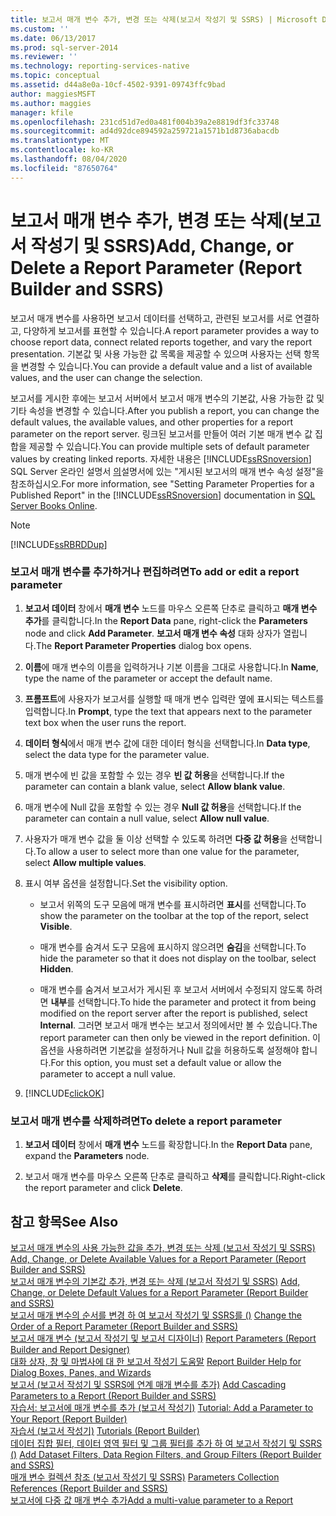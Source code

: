 ```yaml
---
title: 보고서 매개 변수 추가, 변경 또는 삭제(보고서 작성기 및 SSRS) | Microsoft Docs
ms.custom: ''
ms.date: 06/13/2017
ms.prod: sql-server-2014
ms.reviewer: ''
ms.technology: reporting-services-native
ms.topic: conceptual
ms.assetid: d44a8e0a-10cf-4502-9391-09743ffc9bad
author: maggiesMSFT
ms.author: maggies
manager: kfile
ms.openlocfilehash: 231cd51d7ed0a481f004b39a2e8819df3fc33748
ms.sourcegitcommit: ad4d92dce894592a259721a1571b1d8736abacdb
ms.translationtype: MT
ms.contentlocale: ko-KR
ms.lasthandoff: 08/04/2020
ms.locfileid: "87650764"
---
```

# <a name="add-change-or-delete-a-report-parameter-report-builder-and-ssrs"></a><span data-ttu-id="bb8d6-102">보고서 매개 변수 추가, 변경 또는 삭제(보고서 작성기 및 SSRS)</span><span class="sxs-lookup"><span data-stu-id="bb8d6-102">Add, Change, or Delete a Report Parameter (Report Builder and SSRS)</span></span>
  <span data-ttu-id="bb8d6-103">보고서 매개 변수를 사용하면 보고서 데이터를 선택하고, 관련된 보고서를 서로 연결하고, 다양하게 보고서를 표현할 수 있습니다.</span><span class="sxs-lookup"><span data-stu-id="bb8d6-103">A report parameter provides a way to choose report data, connect related reports together, and vary the report presentation.</span></span> <span data-ttu-id="bb8d6-104">기본값 및 사용 가능한 값 목록을 제공할 수 있으며 사용자는 선택 항목을 변경할 수 있습니다.</span><span class="sxs-lookup"><span data-stu-id="bb8d6-104">You can provide a default value and a list of available values, and the user can change the selection.</span></span>  
  
 <span data-ttu-id="bb8d6-105">보고서를 게시한 후에는 보고서 서버에서 보고서 매개 변수의 기본값, 사용 가능한 값 및 기타 속성을 변경할 수 있습니다.</span><span class="sxs-lookup"><span data-stu-id="bb8d6-105">After you publish a report, you can change the default values, the available values, and other properties for a report parameter on the report server.</span></span> <span data-ttu-id="bb8d6-106">링크된 보고서를 만들어 여러 기본 매개 변수 값 집합을 제공할 수 있습니다.</span><span class="sxs-lookup"><span data-stu-id="bb8d6-106">You can provide multiple sets of default parameter values by creating linked reports.</span></span> <span data-ttu-id="bb8d6-107">자세한 내용은 [!INCLUDE[ssRSnoversion](../../includes/ssrsnoversion-md.md)] SQL Server 온라인 설명서 [의](https://go.microsoft.com/fwlink/?linkid=120955)설명서에 있는 "게시된 보고서의 매개 변수 속성 설정"을 참조하십시오.</span><span class="sxs-lookup"><span data-stu-id="bb8d6-107">For more information, see "Setting Parameter Properties for a Published Report" in the [!INCLUDE[ssRSnoversion](../../includes/ssrsnoversion-md.md)] documentation in [SQL Server Books Online](https://go.microsoft.com/fwlink/?linkid=120955).</span></span>  
  
> [!NOTE]  
>  [!INCLUDE[ssRBRDDup](../../includes/ssrbrddup-md.md)]  
  
### <a name="to-add-or-edit-a-report-parameter"></a><span data-ttu-id="bb8d6-108">보고서 매개 변수를 추가하거나 편집하려면</span><span class="sxs-lookup"><span data-stu-id="bb8d6-108">To add or edit a report parameter</span></span>  
  
1.  <span data-ttu-id="bb8d6-109">**보고서 데이터** 창에서 **매개 변수** 노드를 마우스 오른쪽 단추로 클릭하고 **매개 변수 추가**를 클릭합니다.</span><span class="sxs-lookup"><span data-stu-id="bb8d6-109">In the **Report Data** pane, right-click the **Parameters** node and click **Add Parameter**.</span></span> <span data-ttu-id="bb8d6-110">**보고서 매개 변수 속성** 대화 상자가 열립니다.</span><span class="sxs-lookup"><span data-stu-id="bb8d6-110">The **Report Parameter Properties** dialog box opens.</span></span>  
  
2.  <span data-ttu-id="bb8d6-111">**이름**에 매개 변수의 이름을 입력하거나 기본 이름을 그대로 사용합니다.</span><span class="sxs-lookup"><span data-stu-id="bb8d6-111">In **Name**, type the name of the parameter or accept the default name.</span></span>  
  
3.  <span data-ttu-id="bb8d6-112">**프롬프트**에 사용자가 보고서를 실행할 때 매개 변수 입력란 옆에 표시되는 텍스트를 입력합니다.</span><span class="sxs-lookup"><span data-stu-id="bb8d6-112">In **Prompt**, type the text that appears next to the parameter text box when the user runs the report.</span></span>  
  
4.  <span data-ttu-id="bb8d6-113">**데이터 형식**에서 매개 변수 값에 대한 데이터 형식을 선택합니다.</span><span class="sxs-lookup"><span data-stu-id="bb8d6-113">In **Data type**, select the data type for the parameter value.</span></span>  
  
5.  <span data-ttu-id="bb8d6-114">매개 변수에 빈 값을 포함할 수 있는 경우 **빈 값 허용**을 선택합니다.</span><span class="sxs-lookup"><span data-stu-id="bb8d6-114">If the parameter can contain a blank value, select **Allow blank value**.</span></span>  
  
6.  <span data-ttu-id="bb8d6-115">매개 변수에 Null 값을 포함할 수 있는 경우 **Null 값 허용**을 선택합니다.</span><span class="sxs-lookup"><span data-stu-id="bb8d6-115">If the parameter can contain a null value, select **Allow null value**.</span></span>  
  
7.  <span data-ttu-id="bb8d6-116">사용자가 매개 변수 값을 둘 이상 선택할 수 있도록 하려면 **다중 값 허용**을 선택합니다.</span><span class="sxs-lookup"><span data-stu-id="bb8d6-116">To allow a user to select more than one value for the parameter, select **Allow multiple values**.</span></span>  
  
8.  <span data-ttu-id="bb8d6-117">표시 여부 옵션을 설정합니다.</span><span class="sxs-lookup"><span data-stu-id="bb8d6-117">Set the visibility option.</span></span>  
  
    -   <span data-ttu-id="bb8d6-118">보고서 위쪽의 도구 모음에 매개 변수를 표시하려면 **표시**를 선택합니다.</span><span class="sxs-lookup"><span data-stu-id="bb8d6-118">To show the parameter on the toolbar at the top of the report, select **Visible**.</span></span>  
  
    -   <span data-ttu-id="bb8d6-119">매개 변수를 숨겨서 도구 모음에 표시하지 않으려면 **숨김**을 선택합니다.</span><span class="sxs-lookup"><span data-stu-id="bb8d6-119">To hide the parameter so that it does not display on the toolbar, select **Hidden**.</span></span>  
  
    -   <span data-ttu-id="bb8d6-120">매개 변수를 숨겨서 보고서가 게시된 후 보고서 서버에서 수정되지 않도록 하려면 **내부**를 선택합니다.</span><span class="sxs-lookup"><span data-stu-id="bb8d6-120">To hide the parameter and protect it from being modified on the report server after the report is published, select **Internal**.</span></span> <span data-ttu-id="bb8d6-121">그러면 보고서 매개 변수는 보고서 정의에서만 볼 수 있습니다.</span><span class="sxs-lookup"><span data-stu-id="bb8d6-121">The report parameter can then only be viewed in the report definition.</span></span> <span data-ttu-id="bb8d6-122">이 옵션을 사용하려면 기본값을 설정하거나 Null 값을 허용하도록 설정해야 합니다.</span><span class="sxs-lookup"><span data-stu-id="bb8d6-122">For this option, you must set a default value or allow the parameter to accept a null value.</span></span>  
  
9. [!INCLUDE[clickOK](../../includes/clickok-md.md)]  
  
### <a name="to-delete-a-report-parameter"></a><span data-ttu-id="bb8d6-123">보고서 매개 변수를 삭제하려면</span><span class="sxs-lookup"><span data-stu-id="bb8d6-123">To delete a report parameter</span></span>  
  
1.  <span data-ttu-id="bb8d6-124">**보고서 데이터** 창에서 **매개 변수** 노드를 확장합니다.</span><span class="sxs-lookup"><span data-stu-id="bb8d6-124">In the **Report Data** pane, expand the **Parameters** node.</span></span>  
  
2.  <span data-ttu-id="bb8d6-125">보고서 매개 변수를 마우스 오른쪽 단추로 클릭하고 **삭제**를 클릭합니다.</span><span class="sxs-lookup"><span data-stu-id="bb8d6-125">Right-click the report parameter and click **Delete**.</span></span>  
  
## <a name="see-also"></a><span data-ttu-id="bb8d6-126">참고 항목</span><span class="sxs-lookup"><span data-stu-id="bb8d6-126">See Also</span></span>  
 <span data-ttu-id="bb8d6-127">[보고서 매개 변수의 사용 가능한 값을 추가, 변경 또는 삭제 &#40;보고서 작성기 및 SSRS&#41;](add-change-or-delete-available-values-for-a-report-parameter.md) </span><span class="sxs-lookup"><span data-stu-id="bb8d6-127">[Add, Change, or Delete Available Values for a Report Parameter &#40;Report Builder and SSRS&#41;](add-change-or-delete-available-values-for-a-report-parameter.md) </span></span>  
 <span data-ttu-id="bb8d6-128">[보고서 매개 변수의 기본값 추가, 변경 또는 삭제 &#40;보고서 작성기 및 SSRS&#41;](add-change-or-delete-default-values-for-a-report-parameter.md) </span><span class="sxs-lookup"><span data-stu-id="bb8d6-128">[Add, Change, or Delete Default Values for a Report Parameter &#40;Report Builder and SSRS&#41;](add-change-or-delete-default-values-for-a-report-parameter.md) </span></span>  
 <span data-ttu-id="bb8d6-129">[보고서 매개 변수의 순서를 변경 하 여 보고서 작성기 및 SSRS를 &#40;&#41;](change-the-order-of-a-report-parameter-report-builder-and-ssrs.md) </span><span class="sxs-lookup"><span data-stu-id="bb8d6-129">[Change the Order of a Report Parameter &#40;Report Builder and SSRS&#41;](change-the-order-of-a-report-parameter-report-builder-and-ssrs.md) </span></span>  
 <span data-ttu-id="bb8d6-130">[보고서 매개 변수 &#40;보고서 작성기 및 보고서 디자이너&#41;](report-parameters-report-builder-and-report-designer.md) </span><span class="sxs-lookup"><span data-stu-id="bb8d6-130">[Report Parameters &#40;Report Builder and Report Designer&#41;](report-parameters-report-builder-and-report-designer.md) </span></span>  
 <span data-ttu-id="bb8d6-131">[대화 상자, 창 및 마법사에 대 한 보고서 작성기 도움말](../report-builder-help-for-dialog-boxes-panes-and-wizards.md) </span><span class="sxs-lookup"><span data-stu-id="bb8d6-131">[Report Builder Help for Dialog Boxes, Panes, and Wizards](../report-builder-help-for-dialog-boxes-panes-and-wizards.md) </span></span>  
 <span data-ttu-id="bb8d6-132">[보고서 &#40;보고서 작성기 및 SSRS에 연계 매개 변수를 추가&#41;](add-cascading-parameters-to-a-report-report-builder-and-ssrs.md) </span><span class="sxs-lookup"><span data-stu-id="bb8d6-132">[Add Cascading Parameters to a Report &#40;Report Builder and SSRS&#41;](add-cascading-parameters-to-a-report-report-builder-and-ssrs.md) </span></span>  
 <span data-ttu-id="bb8d6-133">[자습서: 보고서에 매개 변수를 추가 &#40;보고서 작성기&#41;](../tutorial-add-a-parameter-to-your-report-report-builder.md) </span><span class="sxs-lookup"><span data-stu-id="bb8d6-133">[Tutorial: Add a Parameter to Your Report &#40;Report Builder&#41;](../tutorial-add-a-parameter-to-your-report-report-builder.md) </span></span>  
 <span data-ttu-id="bb8d6-134">[자습서 &#40;보고서 작성기&#41;](../report-builder-tutorials.md) </span><span class="sxs-lookup"><span data-stu-id="bb8d6-134">[Tutorials &#40;Report Builder&#41;](../report-builder-tutorials.md) </span></span>  
 <span data-ttu-id="bb8d6-135">[데이터 집합 필터, 데이터 영역 필터 및 그룹 필터를 추가 하 여 보고서 작성기 및 SSRS &#40;&#41;](add-dataset-filters-data-region-filters-and-group-filters.md) </span><span class="sxs-lookup"><span data-stu-id="bb8d6-135">[Add Dataset Filters, Data Region Filters, and Group Filters &#40;Report Builder and SSRS&#41;](add-dataset-filters-data-region-filters-and-group-filters.md) </span></span>  
 <span data-ttu-id="bb8d6-136">[매개 변수 컬렉션 참조 &#40;보고서 작성기 및 SSRS&#41;](built-in-collections-parameters-collection-references-report-builder.md) </span><span class="sxs-lookup"><span data-stu-id="bb8d6-136">[Parameters Collection References &#40;Report Builder and SSRS&#41;](built-in-collections-parameters-collection-references-report-builder.md) </span></span>  
 [<span data-ttu-id="bb8d6-137">보고서에 다중 값 매개 변수 추가</span><span class="sxs-lookup"><span data-stu-id="bb8d6-137">Add a multi-value parameter to a Report</span></span>](add-a-multi-value-parameter-to-a-report.md)  
  
  
